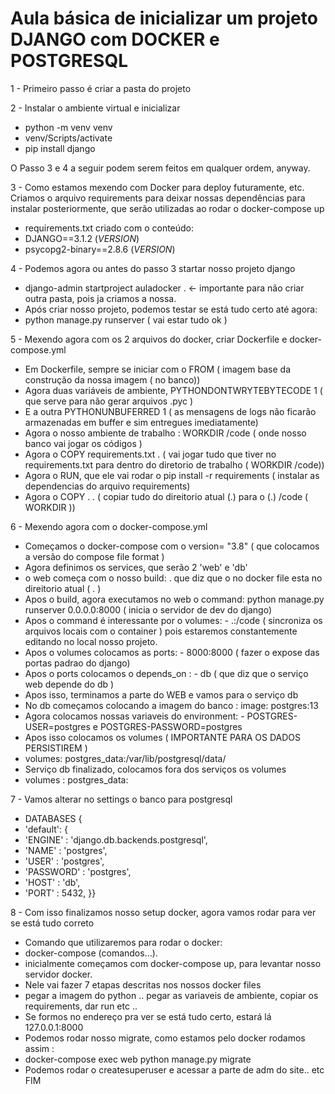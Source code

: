 # Aula básica de inicializar um projeto DJANGO com DOCKER e POSTGRESQL

1 - Primeiro passo é criar a pasta do projeto

2 - Instalar o ambiente virtual e inicializar
- python -m venv venv
- venv/Scripts/activate
- pip install django

O Passo 3 e 4 a seguir podem serem feitos em qualquer ordem, anyway.

3 - Como estamos mexendo com Docker para deploy futuramente, etc. 
Criamos o arquivo requirements para deixar nossas dependências para instalar
posteriormente, que serão utilizadas ao rodar o docker-compose up
- requirements.txt criado com o conteúdo:
- DJANGO==3.1.2 (*VERSION*)
- psycopg2-binary==2.8.6 (*VERSION*) 

4 - Podemos agora ou antes do passo 3 startar nosso projeto django
- django-admin startproject auladocker . <- importante para não criar outra pasta, pois ja criamos a nossa.
- Após criar nosso projeto, podemos testar se está tudo certo até agora:
- python manage.py runserver ( vai estar tudo ok )

5 - Mexendo agora com os 2 arquivos do docker, criar Dockerfile e docker-compose.yml
- Em Dockerfile, sempre se iniciar com o FROM ( imagem base da construção da nossa imagem ( no banco))
- Agora duas variáveis de ambiente, PYTHONDONTWRYTEBYTECODE 1 ( que serve para não gerar arquivos .pyc )
- E a outra PYTHONUNBUFERRED 1 ( as mensagens de logs não ficarão armazenadas em buffer e sim entregues imediatamente)
- Agora o nosso ambiente de trabalho : WORKDIR /code ( onde nosso banco vai jogar os códigos )
- Agora o COPY requirements.txt . ( vai jogar tudo que tiver no requirements.txt para dentro do diretorio de trabalho ( WORKDIR /code))
- Agora o RUN, que ele vai rodar o pip install -r requirements ( instalar as dependencias do arquivo requirements)
- Agora o COPY . . ( copiar tudo do direitorio atual (.) para o (.) /code ( WORKDIR ))

6 - Mexendo agora com o docker-compose.yml
- Começamos o docker-compose com o version= "3.8" ( que colocamos a versão do compose file format )
- Agora definimos os services, que serão 2 'web' e 'db'
- o web começa com o nosso build: . que diz que o no docker file esta no direitorio atual ( . )
- Apos o build, agora executamos no web o command: python manage.py runserver 0.0.0.0:8000 ( inicia o servidor de dev do django)
- Apos o command é interessante por o volumes: - .:/code ( sincroniza os arquivos locais com o container ) pois estaremos constantemente editando no local nosso projeto.
- Apos o volumes colocamos as ports: - 8000:8000 ( fazer o expose das portas padrao do django)
- Apos o ports colocamos o depends_on : - db ( que diz que o serviço web depende do db )
- Apos isso, terminamos a parte do WEB e vamos para o serviço db
- No db começamos colocando a imagem do banco : image: postgres:13
- Agora colocamos nossas variaveis do environment: - POSTGRES-USER=postgres e POSTGRES-PASSWORD=postgres
- Apos isso colocamos os volumes ( IMPORTANTE PARA OS DADOS PERSISTIREM )
- volumes: postgres_data:/var/lib/postgresql/data/
- Serviço db finalizado, colocamos fora dos serviços os volumes 
- volumes : postgres_data:

7 - Vamos alterar no settings o banco para postgresql
- DATABASES {
- 'default': {
- 'ENGINE' : 'django.db.backends.postgresql', 
- 'NAME' : 'postgres',
- 'USER' : 'postgres',
- 'PASSWORD' : 'postgres',
- 'HOST' : 'db',
- 'PORT' : 5432, }}

8 - Com isso finalizamos nosso setup docker, agora vamos rodar para ver se está tudo correto
- Comando que utilizaremos para rodar o docker:
- docker-compose (comandos...).
- inicialmente começamos com docker-compose up, para levantar nosso servidor docker.
- Nele vai fazer 7 etapas descritas nos nossos docker files
- pegar a imagem do python .. pegar as variaveis de ambiente,  copiar os requirements, dar run etc ..
- Se formos no endereço pra ver se está tudo certo, estará lá 127.0.0.1:8000
- Podemos rodar nosso migrate, como estamos pelo docker rodamos assim :
- docker-compose exec web python manage.py migrate
- Podemos rodar o createsuperuser e acessar a parte de adm do site.. etc
FIM

